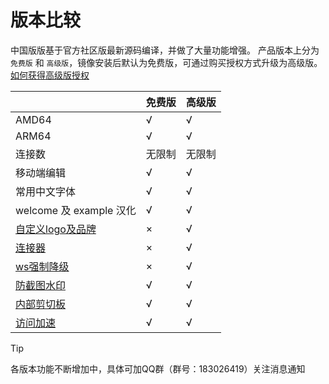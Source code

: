 # 版本比较

中国版版基于官方社区版最新源码编译，并做了大量功能增强。
产品版本上分为 `免费版` 和 `高级版`，镜像安装后默认为免费版，可通过购买授权方式升级为高级版。[如何获得高级版授权](../product/vip.md)


|                                                 | 免费版 | 高级版 |
| ----------------------------------------------- | ------ | ------ |
| AMD64                                           | √      | √      |
| ARM64                                           | √      | √      |
| 连接数                                          | 无限制 | 无限制 |
| 移动端编辑                                      | √      | √      |
| 常用中文字体                                    | √      | √      |
| welcome 及 example 汉化                         | √      | √      |
| [自定义logo及品牌](../feature/customization.md) | ×      | √      |
| [连接器](../feature/connector.md)               | ×      | √      |
| [ws强制降级](../feature/longpoll.md)            | ×      | √      |
| [防截图水印](../feature/watermark.md)           | √      | √      |
| [内部剪切板](../feature/copyout.md)             | √      | √      |
| [访问加速](../feature/speedup.md)               | √      | √      |



> [!TIP]
> 各版本功能不断增加中，具体可加QQ群（群号：183026419）关注消息通知